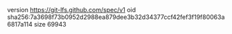 version https://git-lfs.github.com/spec/v1
oid sha256:7a3698f73b0952d2988ea879dee3b32d34377ccf42fef3f19f80063a6817a114
size 69943
